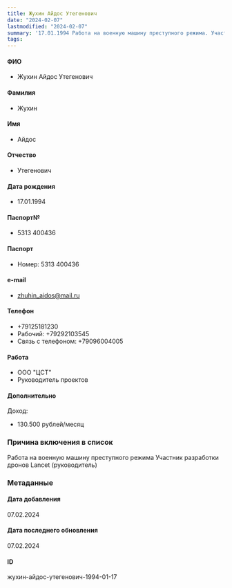 ```yaml
---
title: Жухин Айдос Утегенович
date: "2024-02-07"
lastmodified: "2024-02-07"
summary: '17.01.1994 Работа на военную машину преступного режима. Участник разработки дронов Lancet (руководитель)'
tags: 
---
```

<!--# pp2-->
<!--## Фигурант-->
<!--### Личные данные-->
#### ФИО
- Жухин Айдос Утегенович
#### Фамилия
- Жухин
#### Имя
- Айдос
#### Отчество
- Утегенович
#### Дата рождения
- 17.01.1994
#### Паспорт№
- 5313 400436
#### Паспорт
- Номер: 5313 400436
#### e-mail
- zhuhin_aidos@mail.ru
#### Телефон
- +79125181230
- Рабочий: +79292103545
- Связь с телефоном: +79096004005
#### Работа
- ООО "ЦСТ"
- Руководитель проектов
#### Дополнительно
Доход:
- 130.500 рублей/месяц
### Причина включения в список
Работа на военную машину преступного режима
Участник разработки дронов Lancet (руководитель)
### Метаданные
#### Дата добавления
07.02.2024
#### Дата последнего обновления
07.02.2024
#### ID
жухин-айдос-утегенович-1994-01-17
<!--## END;-->

